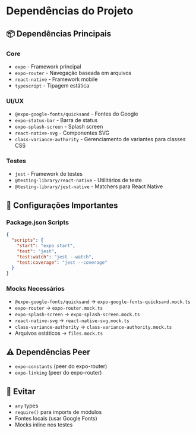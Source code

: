 # Dependências do Projeto

## 📦 Dependências Principais

### Core
- `expo` - Framework principal
- `expo-router` - Navegação baseada em arquivos
- `react-native` - Framework mobile
- `typescript` - Tipagem estática

### UI/UX
- `@expo-google-fonts/quicksand` - Fontes do Google
- `expo-status-bar` - Barra de status
- `expo-splash-screen` - Splash screen
- `react-native-svg` - Componentes SVG
- `class-variance-authority` - Gerenciamento de variantes para classes CSS

### Testes
- `jest` - Framework de testes
- `@testing-library/react-native` - Utilitários de teste
- `@testing-library/jest-native` - Matchers para React Native

## 🔧 Configurações Importantes

### Package.json Scripts
```json
{
  "scripts": {
    "start": "expo start",
    "test": "jest",
    "test:watch": "jest --watch",
    "test:coverage": "jest --coverage"
  }
}
```

### Mocks Necessários
- `@expo-google-fonts/quicksand` → `expo-google-fonts-quicksand.mock.ts`
- `expo-router` → `expo-router.mock.ts`
- `expo-splash-screen` → `expo-splash-screen.mock.ts`
- `react-native-svg` → `react-native-svg.mock.ts`
- `class-variance-authority` → `class-variance-authority.mock.ts`
- Arquivos estáticos → `files.mock.ts`

## ⚠️ Dependências Peer
- `expo-constants` (peer do expo-router)
- `expo-linking` (peer do expo-router)

## 🚫 Evitar
- `any` types
- `require()` para imports de módulos
- Fontes locais (usar Google Fonts)
- Mocks inline nos testes 